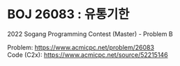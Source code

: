 # BOJ 26083 : 유통기한  
2022 Sogang Programming Contest (Master) - Problem B  
  
Problem: https://www.acmicpc.net/problem/26083  
Code (C2x): https://www.acmicpc.net/source/52215146  
